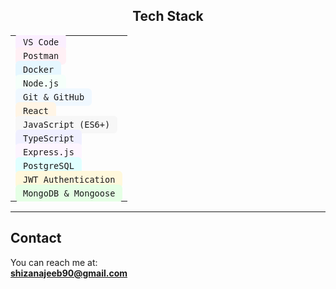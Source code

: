 <h2 align="center">Tech Stack</h2>

<div align="center">

<table>
  <tr>
    <td><code style="background-color:#fbefff; padding: 6px 12px; border-radius: 6px;">VS Code</code></td>
  </tr>
  <tr>
    <td><code style="background-color:#fff0f5; padding: 6px 12px; border-radius: 6px;">Postman</code></td>
  </tr>
  <tr>
    <td><code style="background-color:#e6f7ff; padding: 6px 12px; border-radius: 6px;">Docker</code></td>
  </tr>
  <tr>
    <td><code style="background-color:#f5fffa; padding: 6px 12px; border-radius: 6px;">Node.js</code></td>
  </tr>
  <tr>
    <td><code style="background-color:#f0f8ff; padding: 6px 12px; border-radius: 6px;">Git & GitHub</code></td>
  </tr>
  <tr>
    <td><code style="background-color:#fff5e6; padding: 6px 12px; border-radius: 6px;">React</code></td>
  </tr>
  <tr>
    <td><code style="background-color:#f7f7f7; padding: 6px 12px; border-radius: 6px;">JavaScript (ES6+)</code></td>
  </tr>
  <tr>
    <td><code style="background-color:#f0f0ff; padding: 6px 12px; border-radius: 6px;">TypeScript</code></td>
  </tr>
  <tr>
    <td><code style="background-color:#fdf5ff; padding: 6px 12px; border-radius: 6px;">Express.js</code></td>
  </tr>
  <tr>
    <td><code style="background-color:#e0ffff; padding: 6px 12px; border-radius: 6px;">PostgreSQL</code></td>
  </tr>
  <tr>
    <td><code style="background-color:#fff8dc; padding: 6px 12px; border-radius: 6px;">JWT Authentication</code></td>
  </tr>
  <tr>
    <td><code style="background-color:#e5ffe5; padding: 6px 12px; border-radius: 6px;">MongoDB & Mongoose</code></td>
  </tr>
</table>

</div>

---

## Contact  
You can reach me at:  
**[shizanajeeb90@gmail.com](mailto:shizanajeeb90@gmail.com)**
